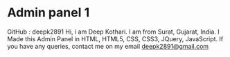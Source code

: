 # Admin panel 1

GitHub : deepk2891
Hi, i am Deep Kothari.
I am from Surat, Gujarat, India.
I Made this Admin Panel in HTML, HTML5, CSS, CSS3, JQuery, JavaScript.
If you have any queries, contact me on my email deepk2891@gmail.com
